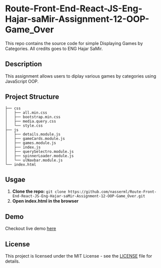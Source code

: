 # Route-Front-End-React-JS-Eng-Hajar-saMir-Assignment-12-OOP-Game_Over

This repo contains the source code for simple Displaying Games by Categories. All credits goes to ENG Hajar SaMir.

## Description

This assignment allows users to diplay various games by categories using JavaScript OOP.

## Project Structure

```text
├── css
│   ├── all.min.css
│   ├── bootstrap.min.css
│   ├── media.query.css
│   └── style.css
├── js
│   ├── details.module.js
│   ├── gameCards.module.js
│   ├── games.module.js
│   ├── index.js
│   ├── querySelectro.module.js
│   ├── spinnerLoader.module.js
│   └── ulNavbar.module.js
└── index.html
```

## Usgae

1. **Clone the repo:** `git clone https://github.com/nasserml/Route-Front-End-React-JS-Eng-Hajar-saMir-Assignment-12-OOP-Game_Over.git`
2. **Open index.html in the browser**

## Demo

Checkout live demo [here](https://nasserml.github.io/Route-Front-End-React-JS-Eng-Hajar-saMir-Assignment-12-OOP-Game_Over/)

## License

This project is licensed under the MIT License - see the [LICENSE](LICENSE) file for details.